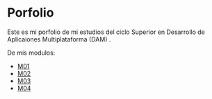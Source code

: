 # Porfolio

Este es mi porfolio de mi estudios del ciclo Superior en Desarrollo de Aplicaiones Multiplataforma (DAM) .

De mis modulos:
- [M01](https://github.com/javier-morante/Portfolio/tree/main/Moduls/M01-SistemaInformatics)
- [M02](https://github.com/javier-morante/Portfolio/tree/main/Moduls/M02-BaseDeDades)
- [M03](https://github.com/javier-morante/Portfolio/tree/main/Moduls/M03-Programacio)
- [M04](https://github.com/javier-morante/Portfolio/tree/main/Moduls/M04-LlenguatgeDeMarques)
